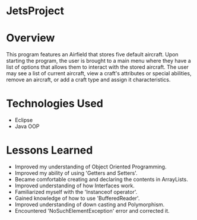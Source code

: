 # JetsProject

# Overview
This program features an Airfield that stores five default aircraft. Upon starting the program, the user is brought to a main menu where they have a list of options that allows them to interact with the stored aircraft. The user may see a list of current aircraft, view a craft's attributes or special abilities, remove an aircraft, or add a craft type and assign it characteristics.

# Technologies Used
- Eclipse
- Java OOP

# Lessons Learned
- Improved my understanding of Object Oriented Programming.
- Improved my ability of using 'Getters and Setters'.
- Became comfortable creating and declaring the contents in ArrayLists.
- Improved understanding of how Interfaces work.
- Familiarized myself with the 'Instanceof operator'.
- Gained knowledge of how to use 'BufferedReader'.
- Improved understanding of down casting and Polymorphism.
- Encountered 'NoSuchElementException' error and corrected it.